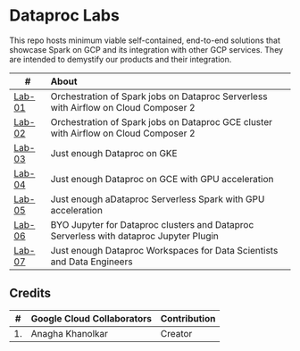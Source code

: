# Dataproc Labs

This repo hosts minimum viable self-contained, end-to-end solutions that showcase Spark on GCP and its integration with other GCP services. They are intended to demystify our products and their integration.

| # | About | 
| -- | :--- |  
| [Lab-01](1-dataproc-serverless-with-terraform) |  Orchestration of Spark jobs on Dataproc Serverless with Airflow on Cloud Composer 2 | 
| [Lab-02](2-dataproc-gce-with-terraform) |  Orchestration of Spark jobs on Dataproc GCE cluster with Airflow on Cloud Composer 2 | 
| [Lab-03](3-dataproc-gke) |  Just enough Dataproc on GKE  | 
| [Lab-04](4-dataproc-gce-with-gpu) |  Just enough Dataproc on GCE with GPU acceleration  | 
| [Lab-05](5-dataproc-serverless-with-gpu) |  Just enough aDataproc Serverless Spark with GPU acceleration  | 
| [Lab-06](6-dataproc-jupyter-plugin) | BYO Jupyter for Dataproc clusters and Dataproc Serverless with dataproc Jupyter Plugin  | 
| [Lab-07](7-dataproc-workspaces) | Just enough Dataproc Workspaces for Data Scientists and Data Engineers   | 

## Credits
| # | Google Cloud Collaborators | Contribution  | 
| -- | :--- | :--- |
| 1. | Anagha Khanolkar | Creator |



